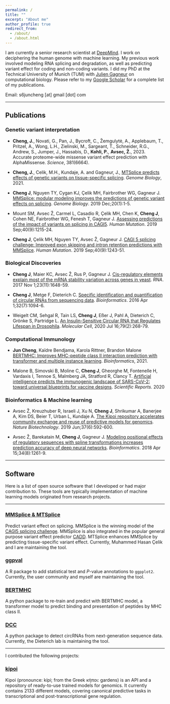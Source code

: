 ```yaml
---
permalink: /
title: ""
excerpt: "About me"
author_profile: true
redirect_from: 
  - /about/
  - /about.html
---
```



I am currently a senior research scientist at [DeepMind](https://deepmind.com/). I work on deciphering the human genome with machine learning. My previous work involved modeling RNA splicing and degradation, as well as predicting variant effect for coding and non-coding variants. I did my PhD at the Technical University of Munich (TUM) with [Julien Gagneur](https://www.in.tum.de/gagneurlab/home/) on computational biology. 
Please refer to my [Google Scholar](https://scholar.google.de/citations?user=nfCxSdcAAAAJ&hl=en) 
for a complete list of my publications.

Email: s6juncheng [at] gmail [dot] com

---

## Publications

### Genetic variant interpretation

+ **Cheng, J.**, Novati, G., Pan, J., Bycroft, C., Žemgulytė, A., Applebaum, T., Pritzel, A., Wong, L.H., Zielinski, M., Sargeant, T., Schneider, R.G., Andrew, S., Jumper, J., Hassabis, D., **Kohli, P.**, **Avsec, Ž.**, 2023. Accurate proteome-wide missense variant effect prediction with AlphaMissense. *Science*, 381(6664).

+ **Cheng, J.**, Celik, M.H., Kundaje, A. and Gagneur, J.,
  <a href="https://genomebiology.biomedcentral.com/articles/10.1186/s13059-021-02273-7">MTSplice predicts effects of genetic variants on tissue-specific splicing</a>.
  *Genome Biology*, 2021.

+ **Cheng J**, Nguyen TY, Cygan KJ, Çelik MH, Fairbrother WG, Gagneur J.
  <a href="https://genomebiology.biomedcentral.com/articles/10.1186/s13059-019-1653-z">MMSplice: modular modeling improves the predictions of genetic variant effects on splicing</a>.
  *Genome Biology*. 2019 Dec;20(1):1-5.

+ Mount SM, Avsec Ž, Carmel L, Casadio R, Çelik MH, Chen K, **Cheng J**, Cohen NE, Fairbrother WG, Fenesh T, Gagneur J.
  <a href="https://onlinelibrary.wiley.com/share/I8PPEAAFMKUADZWSXCBP?target=10.1002/humu.23869">Assessing predictions of the impact of variants on splicing in CAGI5</a>.
  *Human Mutation*. 2019 Sep;40(9):1215-24.

+ **Cheng J**, Çelik MH, Nguyen TY, Avsec Ž, Gagneur J.
  <a href="https://onlinelibrary.wiley.com/share/ZCUVMNIB2GTQQC5E4SVB?target=10.1002/humu.23788">CAGI 5 splicing challenge: Improved exon skipping and intron retention predictions with MMSplice</a>.
  *Human Mutation*. 2019 Sep;40(9):1243-51.


### Biological Discoveries

+ **Cheng J**, Maier KC, Avsec Ž, Rus P, Gagneur J.
  <a href="https://rnajournal.cshlp.org/content/23/11/1648">Cis-regulatory elements explain most of the mRNA stability variation across genes in yeast</a>.
  *RNA*. 2017 Nov 1;23(11):1648-59.

+ **Cheng J**, Metge F, Dieterich C.
  <a href="https://doi.org/10.1093/bioinformatics/btv656">Specific identification and quantification of circular RNAs from sequencing data</a>.
  *Bioinformatics*. 2016 Apr 1;32(7):1094-6.


+ Weigelt CM, Sehgal R, Tain LS, **Cheng J**, Eßer J, Pahl A, Dieterich C, Grönke S, Partridge L.
  <a href="https://www.sciencedirect.com/science/article/pii/S1097276520303968">An Insulin-Sensitive Circular RNA that Regulates Lifespan in Drosophila</a>.
  *Molecular Cell*, 2020 Jul 16;79(2):268-79.


### Computational Immunology

+ **Jun Cheng**, Kaïdre Bendjama, Karola Rittner, Brandon Malone
  <a href="https://doi.org/10.1093/bioinformatics/btab422">BERTMHC: Improves MHC-peptide class II interaction prediction with transformer and multiple instance learning</a>.
  *Bioinformatics*, 2021.

+ Malone B, Simovski B, Moline C, **Cheng J**, Gheorghe M, Fontenelle H, Vardaxis I, Tennoe S, Malmberg JA, Stratford R, Clancy T.
  <a href="https://www.nature.com/articles/s41598-020-78758-5">Artificial intelligence predicts the immunogenic landscape of SARS-CoV-2: toward universal blueprints for vaccine designs</a>.
  *Scientific Reports*. 2020
  

### Bioinformatics & Machine learning

+ Avsec Ž, Kreuzhuber R, Israeli J, Xu N, **Cheng J**, Shrikumar A, Banerjee A, Kim DS, Beier T, Urban L, Kundaje A.
  <a href="https://www.nature.com/articles/s41587-019-0140-0">The Kipoi repository accelerates community exchange and reuse of predictive models for genomics</a>.
  *Nature Biotechnology*. 2019 Jun;37(6):592-600.

+ Avsec Ž, Barekatain M, **Cheng J**, Gagneur J.
  <a href="https://doi.org/10.1093/bioinformatics/btx727">Modeling positional effects of regulatory sequences with spline transformations increases prediction accuracy of deep neural networks</a>.
  *Bioinformatics*. 2018 Apr 15;34(8):1261-9.

----

## Software
Here is a list of open source software that I developed or had major contribution to.
These tools are typically implementation of machine learning models originated from research projects.

---
### [MMSplice & MTSplice](https://github.com/gagneurlab/MMSplice_MTSplice)

Predict variant effect on splicing. MMSplice is the winning model of the [CAGI5 splicing challenge](https://genomeinterpretation.org/content/vex-seq).
MMSplice is also integrated in the popular general purpose variant effect predictor [CADD](https://cadd.gs.washington.edu/news).
MTSplice enhances MMSplice by predicting tissue-specific variant effect.
Currently, Muhammed Hasan Çelik and I are maintaining the tool.


### [ggpval](https://github.com/s6juncheng/ggpval)

A R package to add statistical test and *P*-value annotations to ``ggpplot2``.
Currently, the user community and myself are maintaining the tool.

### [BERTMHC](https://github.com/s6juncheng/BERTMHC)
A python package to re-train and predict with BERTMHC model, a transformer model to predict binding and presentation of peptides by MHC class II.

### [DCC](https://github.com/dieterich-lab/DCC)

A python package to detect circRNAs from next-generation sequence data.
Currently, the Dieterich lab is maintaining the tool.

--------

I contributed the following projects:

### [kipoi](https://kipoi.org)
Kipoi (pronounce: kípi; from the Greek κήποι: gardens) is an API and a repository of ready-to-use trained models for genomics.
It currently contains 2133 different models, covering canonical predictive tasks in transcriptional and post-transcriptional gene regulation. 
